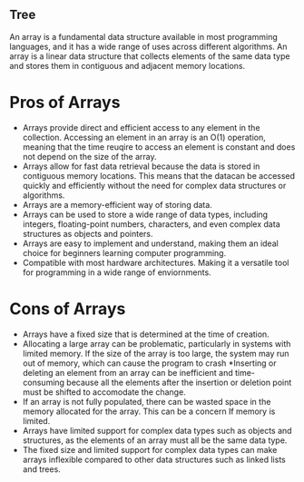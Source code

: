 ## Tree

An array is a fundamental data structure available in most programming languages, and
it has a wide range of uses across different algorithms. An array is a linear data 
structure that collects elements of the same data type and stores them in contiguous 
and adjacent memory locations. 

# Pros of Arrays

* Arrays provide direct and efficient access to any element in the collection. Accessing
an element in an array is an O(1) operation, meaning that the time reuqire to access an
element is constant and does not depend on the size of the array.
* Arrays allow for fast data retrieval because the data is stored in contiguous memory locations.
This means that the datacan be accessed quickly and efficiently without the need for complex data
structures or algorithms.
* Arrays are a memory-efficient way of storing data. 
* Arrays can be used to store a wide range of data types, including integers, floating-point numbers, characters, and even
complex data structures as objects and pointers.
* Arrays are easy to implement and understand, making them an ideal choice for beginners learning computer
programming.
* Compatible with most hardware architectures. Making it a versatile tool for programming in a wide range of enviornments.

# Cons of Arrays

* Arrays have a fixed size that is determined at the time of creation. 
* Allocating a large array can be problematic, particularly in systems with limited memory. If the size of the array is too
large, the system may run out of memory, which can cause the program to crash
*Inserting or deleting an element from an array can be inefficient and time-consuming because all the elements after the insertion
or deletion point must be shifted to accomodate the change.
* If an array is not fully populated, there can be wasted space in the memory allocated for the array. This can be a concern If
memory is limited.
* Arrays have limited support for complex data types such as objects and structures, as the elements of an array must all 
be the same data type.
* The fixed size and limited support for complex data types can make arrays inflexible compared to other
data structures such as linked lists and trees. 
